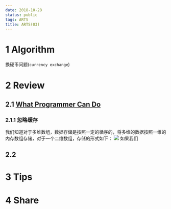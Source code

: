 ```yaml
---
date: 2018-10-28
status: public
tags: ARTS
title: ARTS(03)
---
```

# 1  Algorithm
换硬币问题(`currency exchange`)

# 2 Review
## 2.1 [What Programmer Can Do](https://lwn.net/Articles/255364/)
### 2.1.1 忽略缓存
我们知道对于多维数组，数据存储是按照一定的循序的，将多维的数据按照一维的内存数组存储，对于一个二维数组，存储的形式如下：
![](./_image/2018-10-30-18-46-15.jpg)
如果我们
## 2.2 
# 3 Tips
# 4 Share